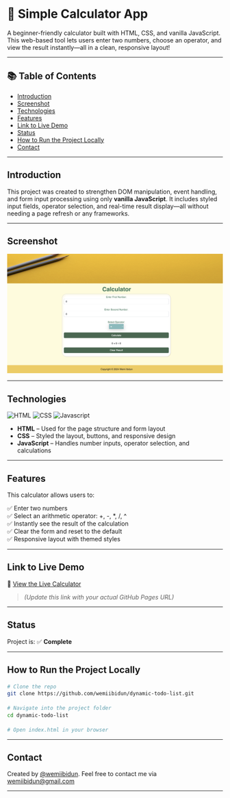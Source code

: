 # 🧮 Simple Calculator App

A beginner-friendly calculator built with HTML, CSS, and vanilla JavaScript. This web-based tool lets users enter two numbers, choose an operator, and view the result instantly—all in a clean, responsive layout!

---

## 📚 Table of Contents

- [Introduction](#introduction)  
- [Screenshot](#screenshot)  
- [Technologies](#technologies)  
- [Features](#features)  
- [Link to Live Demo](#link-to-live-demo)  
- [Status](#status)  
- [How to Run the Project Locally](#how-to-run-the-project-locally)  
- [Contact](#contact)

---

## Introduction

This project was created to strengthen DOM manipulation, event handling, and form input processing using only **vanilla JavaScript**. It includes styled input fields, operator selection, and real-time result display—all without needing a page refresh or any frameworks.

---

## Screenshot
![Calculator Screenshot](https://github.com/wemiibidun/calculator/blob/main/calculator.png)

---

## Technologies

![HTML](https://img.shields.io/badge/HTML-E34F26?style=for-the-badge&logo=html5&logoColor=white)
![CSS](https://img.shields.io/badge/CSS-1572B6?&style=for-the-badge&logo=css3&logoColor=white)
![Javascript](https://img.shields.io/badge/Javascript-20232A?style=for-the-badge&logo=javascript&logoColor=F7DF1E)
- **HTML** – Used for the page structure and form layout  
- **CSS** – Styled the layout, buttons, and responsive design  
- **JavaScript** – Handles number inputs, operator selection, and calculations

---

## Features

This calculator allows users to:

✅ Enter two numbers  
✅ Select an arithmetic operator: +, -, *, /, ^  
✅ Instantly see the result of the calculation  
✅ Clear the form and reset to the default  
✅ Responsive layout with themed styles

---

## Link to Live Demo

🔗 [View the Live Calculator](https://yourusername.github.io/simple-calculator/)  
> *(Update this link with your actual GitHub Pages URL)*

---

## Status

Project is: ✅ **Complete**

---

## How to Run the Project Locally

```bash
# Clone the repo
git clone https://github.com/wemiibidun/dynamic-todo-list.git

# Navigate into the project folder
cd dynamic-todo-list

# Open index.html in your browser
```
---

## Contact
Created by [@wemiibidun](https://twitter.com/wemiibidun/). Feel free to contact me via wemiibidun@gmail.com

---
